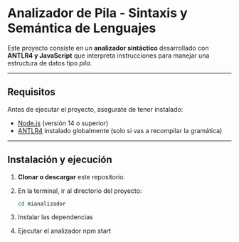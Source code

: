 # Analizador de Pila - Sintaxis y Semántica de Lenguajes

Este proyecto consiste en un **analizador sintáctico** desarrollado con **ANTLR4 y JavaScript** que interpreta instrucciones para manejar una estructura de datos tipo *pila*.

---

## Requisitos

Antes de ejecutar el proyecto, asegurate de tener instalado:

- [Node.js](https://nodejs.org/) (versión 14 o superior)
- [ANTLR4](https://www.antlr.org/) instalado globalmente (solo si vas a recompilar la gramática)

---

## Instalación y ejecución

1. **Clonar o descargar** este repositorio.

2. En la terminal, ir al directorio del proyecto:

   ```bash
   cd mianalizador
3. Instalar las dependencias
4. Ejecutar el analizador
    npm start
